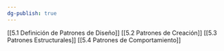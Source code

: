 ```yaml
---
dg-publish: true
---
```

[[5.1 Definición de Patrones de Diseño]]
[[5.2 Patrones de Creación]]
[[5.3 Patrones Estructurales]]
[[5.4 Patrones de Comportamiento]]